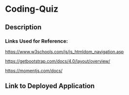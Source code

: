 # Coding-Quiz

## Description



### Links Used for Reference:

https://www.w3schools.com/js/js_htmldom_navigation.asp

https://getbootstrap.com/docs/4.0/layout/overview/

https://momentjs.com/docs/

## Link to Deployed Application


